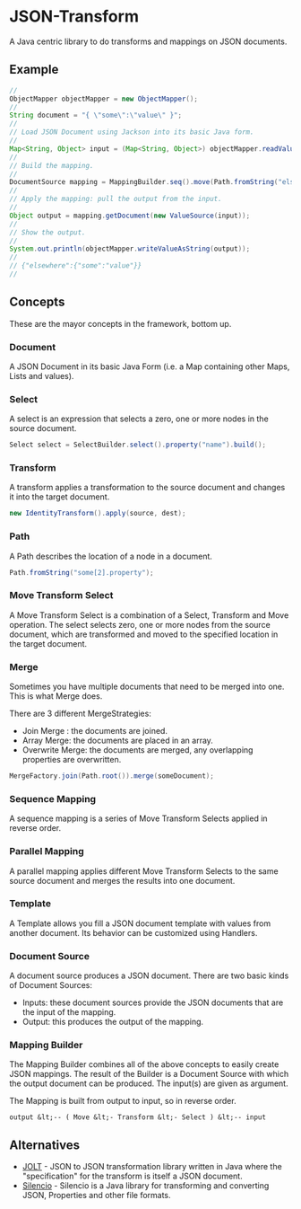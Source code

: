 # JSON-Transform

A Java centric library to do transforms and mappings on JSON documents. 

## Example

```java
//
ObjectMapper objectMapper = new ObjectMapper();
//
String document = "{ \"some\":\"value\" }";
//
// Load JSON Document using Jackson into its basic Java form.
//
Map<String, Object> input = (Map<String, Object>) objectMapper.readValue(document, Map.class);
//
// Build the mapping.
//
DocumentSource mapping = MappingBuilder.seq().move(Path.fromString("elsewhere")).build();
//
// Apply the mapping: pull the output from the input.
//
Object output = mapping.getDocument(new ValueSource(input));
//
// Show the output.
//
System.out.println(objectMapper.writeValueAsString(output));
//
// {"elsewhere":{"some":"value"}}
//
```

## Concepts

These are the mayor concepts in the framework, bottom up.

### Document

A JSON Document in its basic Java Form (i.e. a Map containing other Maps, Lists and values).

### Select

A select is an expression that selects a zero, one or more nodes in the source document.

```java
Select select = SelectBuilder.select().property("name").build();
```

### Transform

A transform applies a transformation to the source document and changes it into the target document.

```java
new IdentityTransform().apply(source, dest);
```

### Path

A Path describes the location of a node in a document.

```java
Path.fromString("some[2].property");
```

### Move Transform Select

A Move Transform Select is a combination of a Select, Transform and Move operation. 
The select selects zero, one or more nodes from the source document, which are transformed 
and moved to the specified location in the target document.

### Merge

Sometimes you have multiple documents that need to be merged into one. This is what Merge does.

There are 3 different MergeStrategies:
- Join Merge : the documents are joined.
- Array Merge: the documents are placed in an array.
- Overwrite Merge: the documents are merged, any overlapping properties are overwritten.

```java
MergeFactory.join(Path.root()).merge(someDocument);
```

### Sequence Mapping

A sequence mapping is a series of Move Transform Selects applied in reverse order.

### Parallel Mapping

A parallel mapping applies different Move Transform Selects to the same source document and merges the results into one document.

### Template

A Template allows you fill a JSON document template with values from another document. Its behavior can be customized using Handlers.

### Document Source

A document source produces a JSON document. There are two basic kinds of Document Sources:
- Inputs: these document sources provide the JSON documents that are the input of the mapping.  
- Output: this produces the output of the mapping.

### Mapping Builder

The Mapping Builder combines all of the above concepts to easily create JSON mappings. The result of the Builder is a Document Source
with which the output document can be produced. The input(s) are given as argument.

The Mapping is built from output to input, so in reverse order.

```
output &lt;-- ( Move &lt;- Transform &lt;- Select ) &lt;-- input
``` 

## Alternatives

- [JOLT](https://github.com/bazaarvoice/jolt) - JSON to JSON transformation library written in Java where the "specification" for the transform is itself a JSON document.
- [Silencio](https://github.com/damianszczepanik/silencio) - Silencio is a Java library for transforming and converting JSON, Properties and other file formats.

 